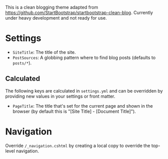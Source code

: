 This is a clean blogging theme adapted from https://github.com/StartBootstrap/startbootstrap-clean-blog. Currently under heavy development and not ready for use.

# Settings

- `SiteTitle`: The title of the site.
- `PostSources`: A globbing pattern where to find blog posts (defaults to `posts/*`).

## Calculated

The following keys are calculated in `settings.yml` and can be overridden by providing new values in your settings or front matter.

- `PageTitle`: The title that's set for the current page and shown in the browser (by default this is "[Site Title] - [Document Title]").

# Navigation

Override `/_navigation.cshtml` by creating a local copy to override the top-level navigation.